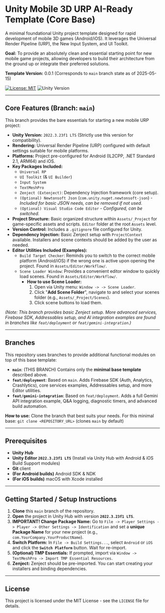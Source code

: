 # Unity Mobile 3D URP AI-Ready Template (Core Base)

A minimal foundational Unity project template designed for rapid development of mobile 3D games (Android/iOS). It leverages the Universal Render Pipeline (URP), the New Input System, and UI Toolkit.

**Goal:** To provide an absolutely clean and essential starting point for new mobile game projects, allowing developers to build their architecture from the ground up or integrate their preferred solutions.

**Template Version:** 0.0.1 (Corresponds to `main` branch state as of 2025-05-15)

[![License: MIT](https://img.shields.io/badge/License-MIT-yellow.svg)](https://opensource.org/licenses/MIT)
![Unity Version](https://img.shields.io/badge/Unity-2022.3.23f1%20LTS-blueviolet)

---

## Core Features (Branch: `main`)

This branch provides the bare essentials for starting a new mobile URP project:

* **Unity Version:** `2022.3.23f1 LTS` (Strictly use this version for compatibility).
* **Rendering:** Universal Render Pipeline (URP) configured with default settings suitable for mobile platforms.
* **Platforms:** Project pre-configured for Android (IL2CPP, .NET Standard 2.1, ARM64) and iOS.
* **Key Packages Included:**
    * `Universal RP`
    * `UI Toolkit` (& `UI Builder`)
    * `Input System`
    * `TextMeshPro`
    * `Zenject (Extenject)`: Dependency Injection framework (core setup).
    * `(Optional) Newtonsoft Json` (`com.unity.nuget.newtonsoft-json`) - *Included for basic JSON needs, can be removed if not used.*
    * `(Optional) Visual Studio Code Editor` - *Configured, can be switched.*
* **Project Structure:** Basic organized structure within `Assets/_Project` for game-specific assets and scripts. `Editor` folder at the root `Assets` level.
* **Version Control:** Includes a `.gitignore` file configured for Unity.
* **Dependency Injection:** Basic Zenject setup with `ProjectContext` available. Installers and scene contexts should be added by the user as needed.
* **Editor Utilities Included (Examples):**
    * `Build Target Checker`: Reminds you to switch to the correct mobile platform (Android/iOS) if the wrong one is active upon opening the project. Found in `Assets/Editor/Workflow/`.
    * `Scene Loader Window`: Provides a convenient editor window to quickly load scenes. Found in `Assets/Editor/Workflow/`.
        * **How to use Scene Loader:**
            1.  Open via Unity menu: `Window -> -> Scene Loader`.
            2.  Click "**Add Scene Folder**", navigate to and select your scenes folder (e.g., `Assets/_Project/Scenes`).
            3.  Click scene buttons to load them.

*(Note: This branch provides basic Zenject setup. More advanced services, Firebase SDK, Addressables setup, and AI integration examples are found in branches like `feat/deployment` or `feat/gemini-integration`.)*

---

## Branches

This repository uses branches to provide additional functional modules on top of this base template:

* **`main`**: (THIS BRANCH) Contains only the **minimal base template** described above.
* **`feat/deployment`**: Based on `main`. Adds Firebase SDK (Auth, Analytics, Crashlytics), core services examples, Addressables setup, and more Editor utilities.
* **`feat/gemini-integration`**: Based on `feat/deployment`. Adds a full Gemini API integration example, Q&A logging, diagnostic timers, and advanced build automation.

**How to use:**
Clone the branch that best suits your needs. For this minimal base:
`git clone <REPOSITORY_URL>` (clones `main` by default)

---

## Prerequisites

* **Unity Hub**
* **Unity Editor `2022.3.23f1 LTS`** (Install via Unity Hub with Android & iOS Build Support modules)
* **Git** client
* **(For Android builds)** Android SDK & NDK
* **(For iOS builds)** macOS with Xcode installed

---

## Getting Started / Setup Instructions

1.  **Clone** this `main` branch of the repository.
2.  **Open** the project in Unity Hub with version **`2022.3.23f1 LTS`**.
3.  **IMPORTANT! Change Package Name:** Go to `File -> Player Settings -> Player -> Other Settings -> Identification` and set a **unique Package Name** for your new project (e.g., `com.YourCompany.YourProductName`).
4.  **Switch Platform:** In `File -> Build Settings...`, select `Android` or `iOS` and click the **`Switch Platform`** button. Wait for re-import.
5.  **(Optional) TMP Essentials:** If prompted, import via `Window -> TextMeshPro -> Import TMP Essential Resources`.
6.  **Zenject:** Zenject should be pre-imported. You can start creating your installers and binding dependencies.

---

## License

This project is licensed under the MIT License - see the `LICENSE` file for details.